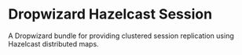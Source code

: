 Dropwizard Hazelcast Session
============================

A Dropwizard bundle for providing clustered session replication using Hazelcast distributed maps.